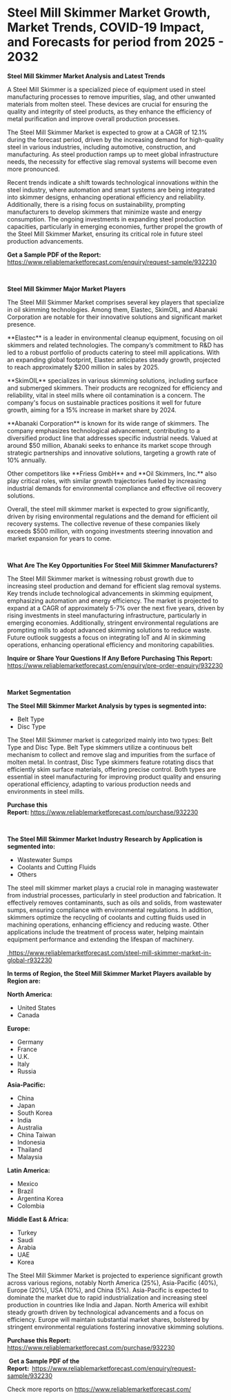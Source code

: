 <p><h1>Steel Mill Skimmer Market Growth, Market Trends, COVID-19 Impact, and Forecasts for period from 2025 - 2032</h1></p><p><strong>Steel Mill Skimmer Market Analysis and Latest Trends</strong></p>
<p><p>A Steel Mill Skimmer is a specialized piece of equipment used in steel manufacturing processes to remove impurities, slag, and other unwanted materials from molten steel. These devices are crucial for ensuring the quality and integrity of steel products, as they enhance the efficiency of metal purification and improve overall production processes.</p><p>The Steel Mill Skimmer Market is expected to grow at a CAGR of 12.1% during the forecast period, driven by the increasing demand for high-quality steel in various industries, including automotive, construction, and manufacturing. As steel production ramps up to meet global infrastructure needs, the necessity for effective slag removal systems will become even more pronounced.</p><p>Recent trends indicate a shift towards technological innovations within the steel industry, where automation and smart systems are being integrated into skimmer designs, enhancing operational efficiency and reliability. Additionally, there is a rising focus on sustainability, prompting manufacturers to develop skimmers that minimize waste and energy consumption. The ongoing investments in expanding steel production capacities, particularly in emerging economies, further propel the growth of the Steel Mill Skimmer Market, ensuring its critical role in future steel production advancements.</p></p>
<p><strong>Get a Sample PDF of the Report:&nbsp;</strong> <a href="https://www.reliablemarketforecast.com/enquiry/request-sample/932230?utm_campaign=3130&utm_medium=2&utm_source=Github&utm_content=ia&utm_term=21032025&utm_id=steel-mill-skimmer">https://www.reliablemarketforecast.com/enquiry/request-sample/932230</a></p>
<p>&nbsp;</p>
<p><strong>Steel Mill Skimmer Major Market Players</strong></p>
<p><p>The Steel Mill Skimmer Market comprises several key players that specialize in oil skimming technologies. Among them, Elastec, SkimOIL, and Abanaki Corporation are notable for their innovative solutions and significant market presence. </p><p>**Elastec** is a leader in environmental cleanup equipment, focusing on oil skimmers and related technologies. The company’s commitment to R&D has led to a robust portfolio of products catering to steel mill applications. With an expanding global footprint, Elastec anticipates steady growth, projected to reach approximately $200 million in sales by 2025.</p><p>**SkimOIL** specializes in various skimming solutions, including surface and submerged skimmers. Their products are recognized for efficiency and reliability, vital in steel mills where oil contamination is a concern. The company's focus on sustainable practices positions it well for future growth, aiming for a 15% increase in market share by 2024.</p><p>**Abanaki Corporation** is known for its wide range of skimmers. The company emphasizes technological advancement, contributing to a diversified product line that addresses specific industrial needs. Valued at around $50 million, Abanaki seeks to enhance its market scope through strategic partnerships and innovative solutions, targeting a growth rate of 10% annually.</p><p>Other competitors like **Friess GmbH** and **Oil Skimmers, Inc.** also play critical roles, with similar growth trajectories fueled by increasing industrial demands for environmental compliance and effective oil recovery solutions. </p><p>Overall, the steel mill skimmer market is expected to grow significantly, driven by rising environmental regulations and the demand for efficient oil recovery systems. The collective revenue of these companies likely exceeds $500 million, with ongoing investments steering innovation and market expansion for years to come.</p></p>
<p>&nbsp;</p>
<p><strong>What Are The Key Opportunities For Steel Mill Skimmer Manufacturers?</strong></p>
<p><p>The Steel Mill Skimmer market is witnessing robust growth due to increasing steel production and demand for efficient slag removal systems. Key trends include technological advancements in skimming equipment, emphasizing automation and energy efficiency. The market is projected to expand at a CAGR of approximately 5-7% over the next five years, driven by rising investments in steel manufacturing infrastructure, particularly in emerging economies. Additionally, stringent environmental regulations are prompting mills to adopt advanced skimming solutions to reduce waste. Future outlook suggests a focus on integrating IoT and AI in skimming operations, enhancing operational efficiency and monitoring capabilities.</p></p>
<p><strong>Inquire or Share Your Questions If Any Before Purchasing This Report:</strong> <a href="https://www.reliablemarketforecast.com/enquiry/pre-order-enquiry/932230?utm_campaign=3130&utm_medium=2&utm_source=Github&utm_content=ia&utm_term=21032025&utm_id=steel-mill-skimmer">https://www.reliablemarketforecast.com/enquiry/pre-order-enquiry/932230</a></p>
<p>&nbsp;</p>
<p><strong>Market Segmentation</strong></p>
<p><strong>The Steel Mill Skimmer Market Analysis by types is segmented into:</strong></p>
<p><ul><li>Belt Type</li><li>Disc Type</li></ul></p>
<p><p>The Steel Mill Skimmer market is categorized mainly into two types: Belt Type and Disc Type. Belt Type skimmers utilize a continuous belt mechanism to collect and remove slag and impurities from the surface of molten metal. In contrast, Disc Type skimmers feature rotating discs that efficiently skim surface materials, offering precise control. Both types are essential in steel manufacturing for improving product quality and ensuring operational efficiency, adapting to various production needs and environments in steel mills.</p></p>
<p><strong>Purchase this Report:&nbsp;</strong><a href="https://www.reliablemarketforecast.com/purchase/932230?utm_campaign=3130&utm_medium=2&utm_source=Github&utm_content=ia&utm_term=21032025&utm_id=steel-mill-skimmer">https://www.reliablemarketforecast.com/purchase/932230</a></p>
<p>&nbsp;</p>
<p><strong>The Steel Mill Skimmer Market Industry Research by Application is segmented into:</strong></p>
<p><ul><li>Wastewater Sumps</li><li>Coolants and Cutting Fluids</li><li>Others</li></ul></p>
<p><p>The steel mill skimmer market plays a crucial role in managing wastewater from industrial processes, particularly in steel production and fabrication. It effectively removes contaminants, such as oils and solids, from wastewater sumps, ensuring compliance with environmental regulations. In addition, skimmers optimize the recycling of coolants and cutting fluids used in machining operations, enhancing efficiency and reducing waste. Other applications include the treatment of process water, helping maintain equipment performance and extending the lifespan of machinery.</p></p>
<p><a href="https://www.reliablemarketforecast.com/steel-mill-skimmer-market-in-global-r932230?utm_campaign=3130&utm_medium=2&utm_source=Github&utm_content=ia&utm_term=21032025&utm_id=steel-mill-skimmer">&nbsp;https://www.reliablemarketforecast.com/steel-mill-skimmer-market-in-global-r932230</a></p>
<p><strong>In terms of Region, the Steel Mill Skimmer Market Players available by Region are:</strong></p>
<p>
    <p> <strong> North America: </strong>
        <ul>
            <li>United States</li>
            <li>Canada</li>
        </ul>
        </p> 
    <p> <strong> Europe: </strong>
        <ul>
            <li>Germany</li>
            <li>France</li>
            <li>U.K.</li>
            <li>Italy</li>
            <li>Russia</li>
        </ul>
        </p> 
    <p> <strong> Asia-Pacific: </strong>
        <ul>
            <li>China</li>
            <li>Japan</li>
            <li>South Korea</li>
            <li>India</li>
            <li>Australia</li>
            <li>China Taiwan</li>
            <li>Indonesia</li>
            <li>Thailand</li>
            <li>Malaysia</li>
        </ul>
        </p> 
    <p> <strong> Latin America: </strong>
        <ul>
            <li>Mexico</li>
            <li>Brazil</li>
            <li>Argentina Korea</li>
            <li>Colombia</li>
        </ul>
        </p> 
    <p> <strong> Middle East & Africa: </strong>
        <ul>
            <li>Turkey</li>
            <li>Saudi</li>
            <li>Arabia</li>
            <li>UAE</li>
            <li>Korea</li>
        </ul>
    </p>
    </p>
<p><p>The Steel Mill Skimmer Market is projected to experience significant growth across various regions, notably North America (25%), Asia-Pacific (40%), Europe (20%), USA (10%), and China (5%). Asia-Pacific is expected to dominate the market due to rapid industrialization and increasing steel production in countries like India and Japan. North America will exhibit steady growth driven by technological advancements and a focus on efficiency. Europe will maintain substantial market shares, bolstered by stringent environmental regulations fostering innovative skimming solutions.</p></p>
<p><strong>Purchase this Report: </strong><a href="https://www.reliablemarketforecast.com/purchase/932230?utm_campaign=3130&utm_medium=2&utm_source=Github&utm_content=ia&utm_term=21032025&utm_id=steel-mill-skimmer">https://www.reliablemarketforecast.com/purchase/932230</a></p>
<p>&nbsp;<strong>Get a Sample PDF of the Report:&nbsp;&nbsp;</strong><a href="https://www.reliablemarketforecast.com/enquiry/request-sample/932230?utm_campaign=3130&utm_medium=2&utm_source=Github&utm_content=ia&utm_term=21032025&utm_id=steel-mill-skimmer">https://www.reliablemarketforecast.com/enquiry/request-sample/932230</a></p>
<p><strong></strong></p>
<p>Check more reports on <a href="https://www.reliablemarketforecast.com/?utm_campaign=3130&utm_medium=2&utm_source=Github&utm_content=ia&utm_term=21032025&utm_id=steel-mill-skimmer">https://www.reliablemarketforecast.com/</a></p>